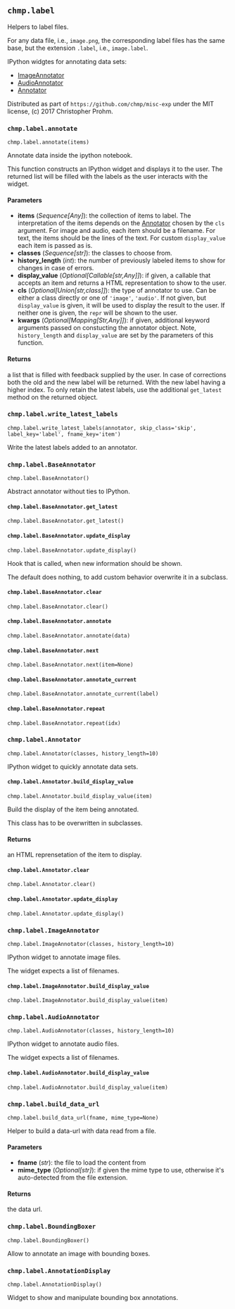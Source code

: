 ## `chmp.label`

Helpers to label files.

For any data file, i.e., `image.png`, the corresponding label files has the
same base, but the extension `.label`, i.e., `image.label`.

IPython widgtes for annotating data sets:

- [ImageAnnotator](#imageannotator)
- [AudioAnnotator](#audioannotator)
- [Annotator](#annotator)

Distributed as part of `https://github.com/chmp/misc-exp` under the MIT
license, (c) 2017 Christopher Prohm.


### `chmp.label.annotate`
`chmp.label.annotate(items)`

Annotate data inside the ipython notebook.

This function constructs an IPython widget and displays it to the user. The
returned list will be filled with the labels as the user interacts with the
widget.

#### Parameters

* **items** (*Sequence[Any]*):
  the collection of items to label. The interpretation of the items
  depends on the [Annotator](#annotator) chosen by the `cls` argument.  For
  image and audio, each item should be a filename. For text, the items
  should be the lines of the text. For custom `display_value` each item
  is passed as is.
* **classes** (*Sequence[str]*):
  the classes to choose from.
* **history_length** (*int*):
  the number of previously labeled items to show for changes in case of
  errors.
* **display_value** (*Optional[Callable[str,Any]]*):
  if given, a callable that accepts an item and returns a HTML
  representation to show to the user.
* **cls** (*Optional[Union[str,class]]*):
  the type of annotator to use. Can be either a class directly or one
  of `'image'`, `'audio'`. If not given, but `display_value` is
  given, it will be used to display the result to the user. If neither
  one is given, the `repr` will be shown to the user.
* **kwargs** (*Optional[Mapping[Str,Any]]*):
  if given, additional keyword arguments passed on constucting the
  annotator object. Note, `history_length` and `display_value`
  are set by the parameters of this function.

#### Returns

a list that is filled with feedback supplied by the user. In case of
corrections both the old and the new label will be returned. With the
new label having a higher index. To only retain the latest labels, use
the additional `get_latest` method on the returned object.


### `chmp.label.write_latest_labels`
`chmp.label.write_latest_labels(annotator, skip_class='skip', label_key='label', fname_key='item')`

Write the latest labels added to an annotator.


### `chmp.label.BaseAnnotator`
`chmp.label.BaseAnnotator()`

Abstract annotator without ties to IPython.


#### `chmp.label.BaseAnnotator.get_latest`
`chmp.label.BaseAnnotator.get_latest()`


#### `chmp.label.BaseAnnotator.update_display`
`chmp.label.BaseAnnotator.update_display()`

Hook that is called, when new information should be shown.

The default does nothing, to add custom behavior overwrite it in a
subclass.


#### `chmp.label.BaseAnnotator.clear`
`chmp.label.BaseAnnotator.clear()`


#### `chmp.label.BaseAnnotator.annotate`
`chmp.label.BaseAnnotator.annotate(data)`


#### `chmp.label.BaseAnnotator.next`
`chmp.label.BaseAnnotator.next(item=None)`


#### `chmp.label.BaseAnnotator.annotate_current`
`chmp.label.BaseAnnotator.annotate_current(label)`


#### `chmp.label.BaseAnnotator.repeat`
`chmp.label.BaseAnnotator.repeat(idx)`


### `chmp.label.Annotator`
`chmp.label.Annotator(classes, history_length=10)`

IPython widget to quickly annotate data sets.


#### `chmp.label.Annotator.build_display_value`
`chmp.label.Annotator.build_display_value(item)`

Build the display of the item being annotated.

This class has to be overwritten in subclasses.

#### Returns

an HTML reprensetation of the item to display.


#### `chmp.label.Annotator.clear`
`chmp.label.Annotator.clear()`


#### `chmp.label.Annotator.update_display`
`chmp.label.Annotator.update_display()`


### `chmp.label.ImageAnnotator`
`chmp.label.ImageAnnotator(classes, history_length=10)`

IPython widget to annotate image files.

The widget expects a list of filenames.


#### `chmp.label.ImageAnnotator.build_display_value`
`chmp.label.ImageAnnotator.build_display_value(item)`


### `chmp.label.AudioAnnotator`
`chmp.label.AudioAnnotator(classes, history_length=10)`

IPython widget to annotate audio files.

The widget expects a list of filenames.


#### `chmp.label.AudioAnnotator.build_display_value`
`chmp.label.AudioAnnotator.build_display_value(item)`


### `chmp.label.build_data_url`
`chmp.label.build_data_url(fname, mime_type=None)`

Helper to build a data-url with data read from a file.

#### Parameters

* **fname** (*str*):
  the file to load the content from
* **mime_type** (*Optional[str]*):
  if given the mime type to use, otherwise it's auto-detected from the
  file extension.

#### Returns

the data url.


### `chmp.label.BoundingBoxer`
`chmp.label.BoundingBoxer()`

Allow to annotate an image with bounding boxes.


### `chmp.label.AnnotationDisplay`
`chmp.label.AnnotationDisplay()`

Widget to show and manipulate bounding box annotations.

